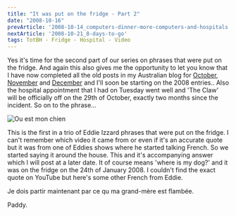 ```yaml
---
title: "It was put on the fridge - Part 2"
date: "2008-10-16"
prevArticle: '2008-10-14_computers-dinner-more-computers-and-hospitals'
nextArticle: '2008-10-21_8-days-to-go'
tags: TotBH - Fridge - Hospital - Video
---
```

Yes it's time for the second part of our series on phrases that were put on the fridge. And again this also gives me the opportunity to let you know that I have now completed all the old posts in my Australian blog for [October](http://paddy1138.blogspot.com/2007_10_01_archive.html), [November](http://paddy1138.blogspot.com/2007_11_01_archive.html) and [December](http://paddy1138.blogspot.com/2007_12_01_archive.html) and I'll soon be starting on the 2008 entries.. Also the hospital appointment that I had on Tuesday went well and 'The Claw' will be officially off on the 29th of October, exactly two months since the incident. So on to the phrase...

![Ou est mon chien](/images/P1240324.JPG "Ou est mon chien?")


This is the first in a trio of Eddie Izzard phrases that were put on the fridge. I can't remember which video it came from or even if it's an accurate quote but it was from one of Eddies shows where he started talking French. So we started saying it around the house. This and it's accompanying answer which I will post at a later date. It of course means 'where is my dog?' and it was on the fridge on the 24th of January 2008. I couldn't find the exact quote on YouTube but here's some other French from Eddie.



Je dois partir maintenant par ce qu ma grand-mère est flambée.

Paddy.